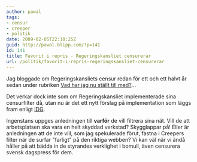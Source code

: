 ```yaml
---
author: pawal
tags:
- censur
- creeper
- politik
date: 2009-02-05T22:10:25Z
guid: http://pawal.blipp.com/?p=141
id: 141
title: Favorit i repris - Regeringskansliet censurerar
url: /politik/favorit-i-repris-regeringskansliet-censurerar
---
```


Jag bloggade om Regeringskansliets censur redan för ett och ett halvt
år sedan under rubriken <a
href="https://pawal.blipp.com/integritet/vad-har-jag-nu-stallt-till-med-2">Vad
har jag nu ställt till med?</a>...

Det verkar dock inte som om Regeringskansliet implementerade sina
censurfilter då, utan nu är det ett nytt förslag på implementation som
läggs fram enligt <a
href="http://www.idg.se/2.1085/1.210099/natcensur-pa-regeringskansliet">IDG</a>.

Ingenstans uppges anledningen till <strong>varför</strong> de vill
filtrera sina nät. Vill de att arbetsplatsen ska vara en helt skyddad
verkstad? Skygglappar på! Eller är anledningen att de inte vill, som
jag spekulerade förut, fastna i Creepers filter när de surfar
"farligt" på den riktiga webben? Vi kan väl när vi ändå håller på att
bädda in de styrandes verklighet i bomull, även censurera svensk
dagspress för dem.